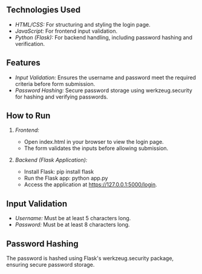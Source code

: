 ## Technologies Used
- *HTML/CSS:* For structuring and styling the login page.
- *JavaScript:* For frontend input validation.
- *Python (Flask):* For backend handling, including password hashing and verification.

## Features
- *Input Validation:* Ensures the username and password meet the required criteria before form submission.
- *Password Hashing:* Secure password storage using werkzeug.security for hashing and verifying passwords.

## How to Run

1. *Frontend:*
   - Open index.html in your browser to view the login page.
   - The form validates the inputs before allowing submission.

2. *Backend (Flask Application):*
   - Install Flask: pip install flask
   - Run the Flask app: python app.py
   - Access the application at https://127.0.0.1:5000/login.

## Input Validation
- *Username:* Must be at least 5 characters long.
- *Password:* Must be at least 8 characters long.

## Password Hashing
The password is hashed using Flask's werkzeug.security package, ensuring secure password storage.
